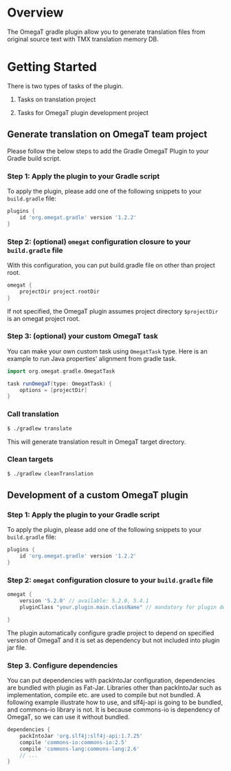 # Overview

The OmegaT gradle plugin allow you to generate translation files from original source text
with TMX translation memory DB.

# Getting Started 

There is two types of tasks of the plugin.

1. Tasks on translation project

2. Tasks for OmegaT plugin development project


## Generate translation on OmegaT team project

Please follow the below steps to add the Gradle OmegaT Plugin to your Gradle build script.

### Step 1: Apply the plugin to your Gradle script

To apply the plugin, please add one of the following snippets to your `build.gradle` file:

```groovy
plugins {
    id 'org.omegat.gradle' version '1.2.2'
}
```

### Step 2: (optional) `omegat` configuration closure to your `build.gradle` file

With this configuration, you can put build.gradle file on other than project root.

```groovy
omegat {
    projectDir project.rootDir
}
```

If not specified, the OmegaT plugin assumes project directory `$projectDir` is an omegat project root.

### Step 3: (optional) your custom OmegaT task

You can make your own custom task using `OmegatTask` type.
Here is an example to run Java properties' alignment from gradle task.

```groovy
import org.omegat.gradle.OmegatTask

task runOmegaT(type: OmegatTask) {
    options = [projectDir]
}

```

###  Call translation

```bash
$ ./gradlew translate
```

This will generate translation result in OmegaT target directory.


###  Clean targets

```bash
$ ./gradlew cleanTranslation
```

## Development of a custom OmegaT plugin

### Step 1: Apply the plugin to your Gradle script

To apply the plugin, please add one of the following snippets to your `build.gradle` file:

```groovy
plugins {
    id 'org.omegat.gradle' version '1.2.2'
}
```

### Step 2: `omegat` configuration closure to your `build.gradle` file

```groovy
omegat {
    version '5.2.0' // available: 5.2.0, 5.4.1
    pluginClass "your.plugin.main.className" // mandatory for plugin development

}
```
The plugin automatically configure gradle project to depend on specified version of OmegaT and
it is set as dependency but not included into plugin jar file.

### Step 3. Configure dependencies

You can put dependencies with packIntoJar configuration, dependencies are bundled with plugin as Fat-Jar.
Libraries other than packIntoJar such as implementation, compile etc. are used to compile but not bundled.
A following example illustrate how to use, and slf4j-api is going to be bundled, and commons-io library is not.
It is because commons-io is dependency of OmegaT, so we can use it without bundled.

```groovy
dependencies {
    packIntoJar 'org.slf4j:slf4j-api:1.7.25'
    compile 'commons-io:commons-io:2.5'
    compile 'commons-lang:commons-lang:2.6'
    // ...
}
```

